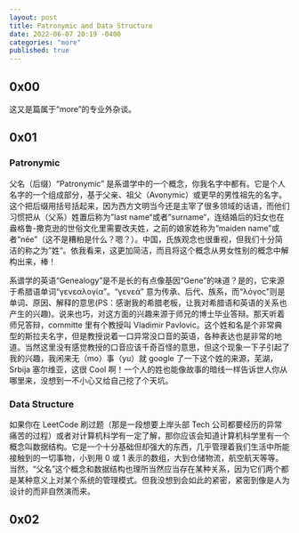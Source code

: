 ```yaml
---
layout: post
title: Patronymic and Data Structure
date: 2022-06-07 20:19 -0400
categories: "more"
published: true
---
```


## 0x00

这又是篇属于“more”的专业外杂谈。

## 0x01

### Patronymic

父名（后缀）“Patronymic” 是系谱学中的一个概念，你我名字中都有。它是个人名字的一个组成部分，基于父亲、祖父（Avonymic）或更早的男性祖先的名字。这个把后缀用括号括起来，因为西方文明当今还是主宰了很多领域的话语，而他们习惯把从（父系）姓置后称为”last name“或者”surname“，连结婚后的妇女也在盎格鲁-撒克逊的世俗文化里需要改夫姓，之前的娘家姓称为“maiden name”或者“née”（这不是糟粕是什么？嗯？）。中国，氏族观念也很重视，但我们十分简洁的称之为”姓“。依我看来，这更加简洁，而且将这个概念从男女性别的概念中解构出来，棒！

系谱学的英语“Genealogy”是不是长的有点像基因“Gene”的味道？是的，它来源于希腊语单词“γενεαλογία”。“γενεά” 意为传承、后代、族系，而“λόγος”则是单词、原因、解释的意思(PS：感谢我的希腊老板，让我对希腊语和英语的关系也产生的兴趣)。说来也巧，对这方面的兴趣来源于师兄的博士毕业答辩。那天听着师兄答辩，committe 里有个教授叫 Vladimir Pavlovic。这个姓和名是个非常典型的斯拉夫名字，但是教授说着一口异常没口音的英语，各种表达也是非常的地道。当然这里没有感觉教授的口音应该千奇百怪的意思，但这个现象一下子引起了我的兴趣，我闲来无（mo）事（yu）就 google 了一下这个姓的来源，芜湖，Srbija 塞尔维亚，这很 Cool 啊！一个人的姓也能像故事的暗线一样告诉世人你从哪里来，没想到一不小心又给自己挖了个天坑。

### Data Structure

如果你在 LeetCode 刷过题（那是一段想要上岸头部 Tech 公司都要经历的异常痛苦的过程）或者对计算机科学有一定了解，那你应该会知道计算机科学里有一个概念叫数据结构。它是一个十分基础但却强大的东西，几乎管理着我们生活中所能接触到的一切事物，小到用 0 或 1 表示的数组，大到仓储物流，航空航天等等。当然，“父名”这个概念和数据结构也理所当然应当存在某种关系，因为它们两个都是某种意义上对某个系统的管理模式。但我没想到会如此的紧密，紧密到像是人为设计的而非自然演而来。

## 0x02

